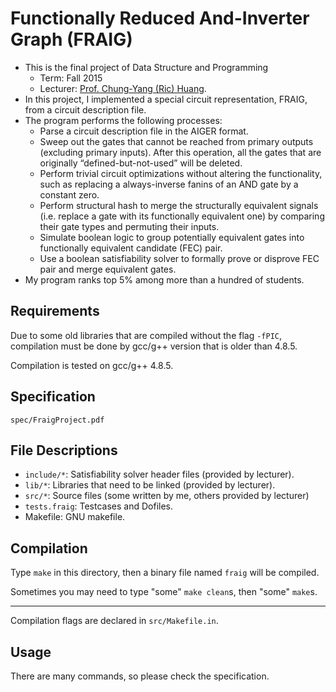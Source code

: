 # Functionally Reduced And-Inverter Graph (FRAIG)
- This is the final project of Data Structure and Programming
  - Term: Fall 2015
  - Lecturer: [Prof. Chung-Yang (Ric) Huang](http://cc.ee.ntu.edu.tw/~ric/).
- In this project, I implemented a special circuit representation, FRAIG, from a circuit description file.
- The program performs the following processes:
  - Parse a circuit description file in the AIGER format.
  - Sweep out the gates that cannot be reached from primary outputs (excluding primary inputs). After this operation, all the gates that are originally “defined-but-not-used” will be deleted.
  - Perform trivial circuit optimizations without altering the functionality, such as replacing a always-inverse fanins of an AND gate by a constant zero.
  - Perform structural hash to merge the structurally equivalent signals (i.e. replace a gate with its functionally equivalent one) by comparing their gate types and permuting their inputs.
  - Simulate boolean logic to group potentially equivalent gates into functionally equivalent candidate (FEC) pair.
  - Use a boolean satisfiability solver to formally prove or disprove FEC pair and merge equivalent gates.
- My program ranks top 5% among more than a hundred of students.

## Requirements
Due to some old libraries that are compiled without the flag `-fPIC`, compilation must be done by gcc/g++ version that is older than 4.8.5.

Compilation is tested on gcc/g++ 4.8.5.

## Specification
`spec/FraigProject.pdf`

## File Descriptions
- `include/*`: Satisfiability solver header files (provided by lecturer).
- `lib/*`: Libraries that need to be linked (provided by lecturer).
- `src/*`: Source files (some written by me, others provided by lecturer)
- `tests.fraig`: Testcases and Dofiles.
- Makefile: GNU makefile.

## Compilation
Type `make` in this directory, then a binary file named `fraig` will be compiled.

Sometimes you may need to type "some" `make clean`s, then "some" `make`s.

---

Compilation flags are declared in `src/Makefile.in`.

## Usage
There are many commands, so please check the specification.
